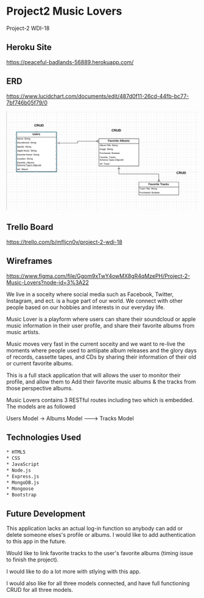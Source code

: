 # Project2 Music Lovers

Project-2 WDI-18

## Heroku Site

https://peaceful-badlands-56889.herokuapp.com/

## ERD

https://www.lucidchart.com/documents/edit/487d0f11-26cd-44fb-bc77-7bf746b05f79/0

![ERD](images/ERD.png)

## Trello Board

https://trello.com/b/mfIjcn0v/project-2-wdi-18

## Wireframes

https://www.figma.com/file/Ggom9xTwY4owMX8gR4qMzePH/Project-2-Music-Lovers?node-id=3%3A22

We live in a soceity where social media such as Facebook, Twitter, Instagram, and ect. is a huge part of our world. We connect with other people based on our hobbies and interests in our everyday life.

Music Lover is a playform where users can share their soundcloud or apple music information in their user profile, and share their favorite albums from music artists.

Music moves very fast in the current soceity and we want to re-live the moments where people used to antiipate album releases and the glory days of records, cassette tapes, and CDs by sharing their information of their old or current favorite albums.

This is a full stack application that will allows the user to monitor their profile, and allow them to Add their favorite music albums & the tracks from those perspective albums.

Music Lovers contains 3 RESTful routes including two which is embedded.
The models are as followed

Users Model -> Albums Model ---> Tracks Model

## Technologies Used

    * HTML5
    * CSS
    * JavaScript
    * Node.js
    * Express.js
    * MongoDB.js
    * Mongoose
    * Bootstrap

## Future Development

This application lacks an actual log-in function so anybody can add or delete someone elses's profile or albums. I would like to add authentication to this app in the future.

Would like to link favorite tracks to the user's favorite albums (timing issue to finish the project).

I would like to do a lot more with stlying with this app.

I would also like for all three models connected, and have full functioning CRUD for all three models.
